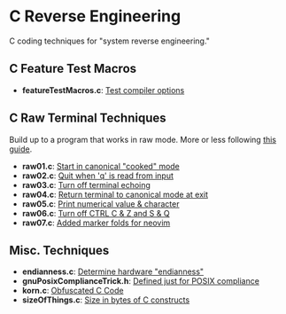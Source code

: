 # C Reverse Engineering

C coding techniques for "system reverse engineering."

## C Feature Test Macros

* **featureTestMacros.c**: [Test compiler options](ftm.md)

## C Raw Terminal Techniques

Build up to a program that works in raw mode.  More or less
following [this guide][1].

[1]: https://viewsourcecode.org/snaptoken/kilo/02.enteringRawMode.html

* **raw01.c**: [Start in canonical "cooked" mode](raw01.c)
* **raw02.c**: [Quit when 'q' is read from input](raw02.c)
* **raw03.c**: [Turn off terminal echoing](raw03.c)
* **raw04.c**: [Return terminal to canonical mode at exit](raw04.c)
* **raw05.c**: [Print numerical value & character](raw05.c)
* **raw06.c**: [Turn off CTRL C & Z and S & Q](raw06.c)
* **raw07.c**: [Added marker folds for neovim](raw06.c)

## Misc. Techniques

* **endianness.c**: [Determine hardware "endianness"](endianess.c)
* **gnuPosixComplianceTrick.h**: [Defined just for POSIX compliance](gnuPosixComplianceTrick.h)
* **korn.c**: [Obfuscated C Code](korn.c)
* **sizeOfThings.c**: [Size in bytes of C constructs](sizeOfThings.c)
